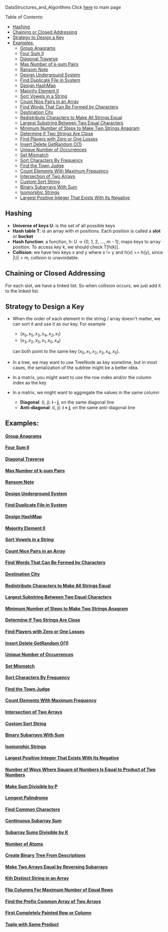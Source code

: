 DataStructures_and_Algorithms
Click [here](../README.md) to main page

Table of Contents:
- [Hashing](#hashing)
- [Chaining or Closed Addressing](#chaining-or-closed-addressing)
- [Strategy to Design a Key](#strategy-to-design-a-key)
- [Examples:](#examples)
    - [Group Anagrams](#group-anagrams)
    - [Four Sum II](#four-sum-ii)
    - [Diagonal Traverse](#diagonal-traverse)
    - [Max Number of k-sum Pairs](#max-number-of-k-sum-pairs)
    - [Ransom Note](#ransom-note)
    - [Design Underground System](#design-underground-system)
    - [Find Duplicate File in System](#find-duplicate-file-in-system)
    - [Design HashMap](#design-hashmap)
    - [Majority Element II](#majority-element-ii)
    - [Sort Vowels in a String](#sort-vowels-in-a-string)
    - [Count Nice Pairs in an Array](#count-nice-pairs-in-an-array)
    - [Find Words That Can Be Formed by Characters](#find-words-that-can-be-formed-by-characters)
    - [Destination City](#destination-city)
    - [Redistribute Characters to Make All Strings Equal](#redistribute-characters-to-make-all-strings-equal)
    - [Largest Substring Between Two Equal Characters](#largest-substring-between-two-equal-characters)
    - [Minimum Number of Steps to Make Two Strings Anagram](#minimum-number-of-steps-to-make-two-strings-anagram)
    - [Determine if Two Strings Are Close](#determine-if-two-strings-are-close)
    - [Find Players with Zero or One Losses](#find-players-with-zero-or-one-losses)
    - [Insert Delete GetRandom O(1)](#insert-delete-getrandom-o1)
    - [Unique Number of Occurrences](#unique-number-of-occurrences)
    - [Set Mismatch](#set-mismatch)
    - [Sort Characters By Frequency](#sort-characters-by-frequency)
    - [Find the Town Judge](#find-the-town-judge)
    - [Count Elements With Maximum Frequency](#count-elements-with-maximum-frequency)
    - [Intersection of Two Arrays](#intersection-of-two-arrays)
    - [Custom Sort String](#custom-sort-string)
    - [Binary Subarrays With Sum](#binary-subarrays-with-sum)
    - [Isomorphic Strings](#isomorphic-strings)
    - [Largest Positive Integer That Exists With Its Negative](#largest-positive-integer-that-exists-with-its-negative)

## Hashing
- **Universe of keys U**: is the set of all possible keys
- **Hash table T**: is an array with m positions. Each position is called a **slot** or **bucket**
- **Hash function**: a function, h: U -> {0, 1, 2, ..., m - 1}, maps keys to array position. To access key k, we should check T[h(k)].
- **Collision**: we have two keys x and y where x != y and h(x) == h(y), since |U| > m, collsion is unavoidable.

## Chaining or Closed Addressing
For each slot, we have a linked list. So when collision occurs, we just add it to the linked list.

## Strategy to Design a Key
- When the order of each element in the string / array doesn't matter, we can sort it and use it as our key. For example
  - $(x_0, x_5, x_3, x_4, x_2, x_1)$
  - $(x_3, x_2, x_5, x_1, x_0, x_4)$
  
  can both point to the same key $(x_0, x_1, x_2, x_3, x_4, x_5)$. 
- In a tree, we may want to use TreeNode as key sometime, but in most cases, the serialization of the subtree might be a better idea. 
- In a matrix, you might want to use the row index and/or the column index as the key
- In a matrix, we might want to aggregate the values in the same column
  - **Diagonal**: (i, j): **i - j**, on the same diagonal line
  - **Anti-diagonal**: (i, j): **i + j**, on the same anti-diagonal line

## Examples:
#### [Group Anagrams](group_anagrams/description.md)
#### [Four Sum II](four_sum_II/description.md)
#### [Diagonal Traverse](diagonal_traverse/description.md)
#### [Max Number of k-sum Pairs](max_numbers_of_k_sum_pairs/description.md)
#### [Ransom Note](ransom_note/description.md)
#### [Design Underground System](design_underground_system/description.md)
#### [Find Duplicate File in System](./find_duplicate_file_in_system/description.md)
#### [Design HashMap](./design_hashmap/description.md)
#### [Majority Element II](./majority_element_II/description.md)
#### [Sort Vowels in a String](./sort_vowels_in_a_string/description.md)
#### [Count Nice Pairs in an Array](./count_nice_pairs_in_an_array/description.md)
#### [Find Words That Can Be Formed by Characters](./find_words_that_can_be_formed_by_characters/description.md)
#### [Destination City](./destination_city/description.md)
#### [Redistribute Characters to Make All Strings Equal](./redistribute_characters_to_make_all_strings_equal/description.md)
#### [Largest Substring Between Two Equal Characters](./largest_substring_between_two_equal_characters/descritpion.md)
#### [Minimum Number of Steps to Make Two Strings Anagram](./minimum_number_of_steps_to_make_two_strings_anagram/description.md)
#### [Determine if Two Strings Are Close](./determine_if_two_strings_are_close/description.md)
#### [Find Players with Zero or One Losses](./find_players_with_zero_or_one_losses/description.md)
#### [Insert Delete GetRandom O(1)](./insert_delete_get_random/description.md)
#### [Unique Number of Occurrences](./unique_number_of_occurrences/description.md)
#### [Set Mismatch](./set_mismatch/description.md)
#### [Sort Characters By Frequency](./sort_characters_by_frequency/description.md)
#### [Find the Town Judge](./find_the_town_judge/description.md)
#### [Count Elements With Maximum Frequency](./count_elements_with_maximum_frequency/description.md)
#### [Intersection of Two Arrays](./intersection_of_two_arrays/description.md)
#### [Custom Sort String](./custom_sort_string/description.md)
#### [Binary Subarrays With Sum](./binary_subarrays_with_sum/description.md)
#### [Isomorphic Strings](./isomorphic_strings/descrption.md)
#### [Largest Positive Integer That Exists With Its Negative](./largest_positive_integer_that_exists_with_its_negative/description.md)
#### [Number of Ways Where Square of Numbers Is Equal to Product of Two Numbers](./number_of_ways_where_square_of_number_is_equal_to_product_of_two_numbers/description.md)
#### [Make Sum Divisible by P](./make_sum_divisible_by_p/description.md)
#### [Longest Palindrome](./longest_palindrome/description.md)
#### [Find Common Characters](./find_common_characters/description.md)
#### [Continuous Subarray Sum](./continuous_subarray_sum/description.md)
#### [Subarray Sums Divisible by K](./subarray_sums_divisible_by_k/description.md)
#### [Number of Atoms](./number_of_atoms/description.md)
#### [Create Binary Tree From Descriptions](./create_binary_tree_from_descriptions/description.md)
#### [Make Two Arrays Equal by Reversing Subarrays](./make_two_arrays_equal_by_reversing_subarrays/description.md)
#### [Kth Distinct String in an Array](./kth_distinct_string_in_an_array/description.md)
#### [Flip Columns For Maximum Number of Equal Rows](./flip_columns_for_maximum_number_of_equal_rows/description.md)
#### [Find the Prefix Common Array of Two Arrays](./find_the_prefix_common_array_of_two_arrays/description.md)
#### [First Completely Painted Row or Column](./first_completely_painted_row_or_column/description.md)
#### [Tuple with Same Product](./tuple_with_same_product/description.md)